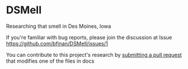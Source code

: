 # DSMell

Researching that smell in Des Moines, Iowa

If you're familiar with bug reports, please join the discussion at Issue https://github.com/bfinan/DSMell/issues/1

You can contribute to this project's research by [submitting a pull request](https://github.com/bfinan/DSMell/pulls) that modifies one of the files in docs 

